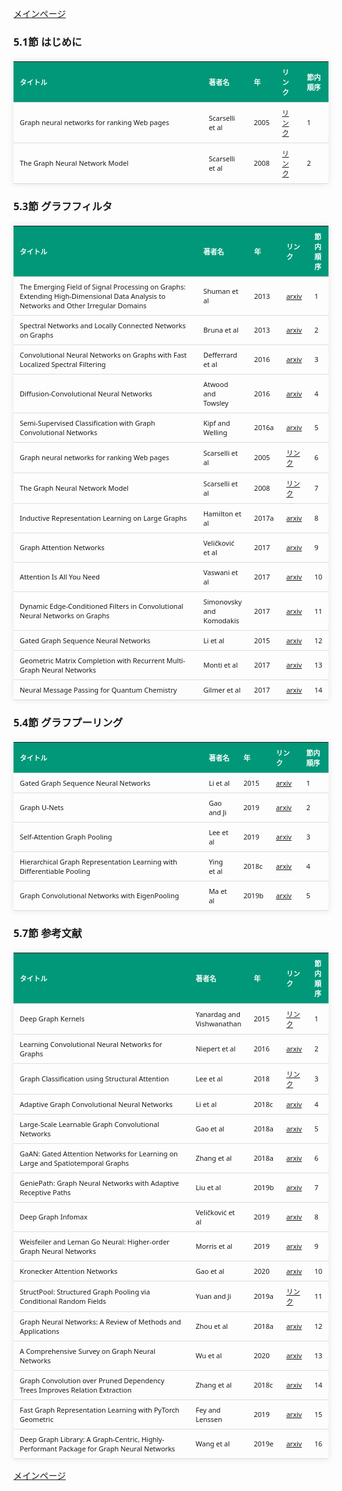 
<html lang="ja">
<head>
<meta charset="UTF-8">
<title>参考文献リスト</title>
<link rel="stylesheet" type="text/css" href="https://cdn.datatables.net/1.10.24/css/jquery.dataTables.css">
<script type="text/javascript" src="https://code.jquery.com/jquery-3.5.1.js"></script>
<script type="text/javascript" src="https://cdn.datatables.net/1.10.24/js/jquery.dataTables.js"></script>
<style>
    body {
        font-family: 'Verdana', 'Segoe UI', Tahoma, Geneva, Verdana, sans-serif;
    }
    h2 {
        color: #333;
    }
    table {
        width: 100%;
        max-width: 100%;
        border-collapse: collapse;
        margin-top: 20px;
        box-shadow: 0 0 10px rgba(0, 0, 0, 0.1);
    }
    th, td {
        padding: 8px 10px;
        text-align: left;
        border-bottom: 1px solid #ddd;
        font-size: 11px;
    }
    th {
        background-color: #009879;
        color: #ffffff;
    }
    tr:hover {
        background-color: #f5f5f5;
    }
    /* 1番目の列の幅を60%に設定 */
    table.display td:nth-child(1),
    table.display th:nth-child(1) {
        width: 60%;
    }

    /* 2番目の列の幅を25%に設定 */
    table.display td:nth-child(2),
    table.display th:nth-child(2) {
        width: 25%;
    }
</style>
</head>
<body>

<a href="../">メインページ</a>

<h3>5.1節 はじめに</h3>
<table class="dataframe display">
  <thead>
    <tr style="text-align: right;">
      <th>タイトル</th>
      <th>著者名</th>
      <th>年</th>
      <th>リンク</th>
      <th>節内順序</th>
    </tr>
  </thead>
  <tbody>
    <tr>
      <td>Graph neural networks for ranking Web pages</td>
      <td>Scarselli et al</td>
      <td>2005</td>
      <td><a href="https://www.semanticscholar.org/paper/Graph-neural-networks-for-ranking-Web-pages-Scarselli-Yong/769bfd4a4b45979cf83bb56c054ebcaaaf8b35d7" target="_blank">リンク</a></td>
      <td>1</td>
    </tr>
    <tr>
      <td>The Graph Neural Network Model</td>
      <td>Scarselli et al</td>
      <td>2008</td>
      <td><a href="https://ro.uow.edu.au/cgi/viewcontent.cgi?article=10501&context=infopapers" target="_blank">リンク</a></td>
      <td>2</td>
    </tr>
  </tbody>
</table>
<h3>5.3節 グラフフィルタ</h3>
<table class="dataframe display">
  <thead>
    <tr style="text-align: right;">
      <th>タイトル</th>
      <th>著者名</th>
      <th>年</th>
      <th>リンク</th>
      <th>節内順序</th>
    </tr>
  </thead>
  <tbody>
    <tr>
      <td>The Emerging Field of Signal Processing on Graphs: Extending High-Dimensional Data Analysis to Networks and Other Irregular Domains</td>
      <td>Shuman et al</td>
      <td>2013</td>
      <td><a href="https://arxiv.org/abs/1211.0053" target="_blank">arxiv</a></td>
      <td>1</td>
    </tr>
    <tr>
      <td>Spectral Networks and Locally Connected Networks on Graphs</td>
      <td>Bruna et al</td>
      <td>2013</td>
      <td><a href="https://arxiv.org/abs/1312.6203" target="_blank">arxiv</a></td>
      <td>2</td>
    </tr>
    <tr>
      <td>Convolutional Neural Networks on Graphs with Fast Localized Spectral Filtering</td>
      <td>Defferrard et al</td>
      <td>2016</td>
      <td><a href="https://arxiv.org/abs/1606.09375" target="_blank">arxiv</a></td>
      <td>3</td>
    </tr>
    <tr>
      <td>Diffusion-Convolutional Neural Networks</td>
      <td>Atwood and Towsley</td>
      <td>2016</td>
      <td><a href="https://arxiv.org/abs/1511.02136" target="_blank">arxiv</a></td>
      <td>4</td>
    </tr>
    <tr>
      <td>Semi-Supervised Classification with Graph Convolutional Networks</td>
      <td>Kipf and Welling</td>
      <td>2016a</td>
      <td><a href="https://arxiv.org/abs/1609.02907" target="_blank">arxiv</a></td>
      <td>5</td>
    </tr>
    <tr>
      <td>Graph neural networks for ranking Web pages</td>
      <td>Scarselli et al</td>
      <td>2005</td>
      <td><a href="https://www.semanticscholar.org/paper/Graph-neural-networks-for-ranking-Web-pages-Scarselli-Yong/769bfd4a4b45979cf83bb56c054ebcaaaf8b35d7" target="_blank">リンク</a></td>
      <td>6</td>
    </tr>
    <tr>
      <td>The Graph Neural Network Model</td>
      <td>Scarselli et al</td>
      <td>2008</td>
      <td><a href="https://ro.uow.edu.au/cgi/viewcontent.cgi?article=10501&context=infopapers" target="_blank">リンク</a></td>
      <td>7</td>
    </tr>
    <tr>
      <td>Inductive Representation Learning on Large Graphs</td>
      <td>Hamilton et al</td>
      <td>2017a</td>
      <td><a href="https://arxiv.org/abs/1706.02216" target="_blank">arxiv</a></td>
      <td>8</td>
    </tr>
    <tr>
      <td>Graph Attention Networks</td>
      <td>Veličković et al</td>
      <td>2017</td>
      <td><a href="https://arxiv.org/abs/1710.10903" target="_blank">arxiv</a></td>
      <td>9</td>
    </tr>
    <tr>
      <td>Attention Is All You Need</td>
      <td>Vaswani et al</td>
      <td>2017</td>
      <td><a href="https://arxiv.org/abs/1706.03762" target="_blank">arxiv</a></td>
      <td>10</td>
    </tr>
    <tr>
      <td>Dynamic Edge-Conditioned Filters in Convolutional Neural Networks on Graphs</td>
      <td>Simonovsky and Komodakis</td>
      <td>2017</td>
      <td><a href="https://arxiv.org/abs/1704.02901" target="_blank">arxiv</a></td>
      <td>11</td>
    </tr>
    <tr>
      <td>Gated Graph Sequence Neural Networks</td>
      <td>Li et al</td>
      <td>2015</td>
      <td><a href="https://arxiv.org/abs/1511.05493" target="_blank">arxiv</a></td>
      <td>12</td>
    </tr>
    <tr>
      <td>Geometric Matrix Completion with Recurrent Multi-Graph Neural Networks</td>
      <td>Monti et al</td>
      <td>2017</td>
      <td><a href="https://arxiv.org/abs/1704.06803" target="_blank">arxiv</a></td>
      <td>13</td>
    </tr>
    <tr>
      <td>Neural Message Passing for Quantum Chemistry</td>
      <td>Gilmer et al</td>
      <td>2017</td>
      <td><a href="https://arxiv.org/abs/1704.01212" target="_blank">arxiv</a></td>
      <td>14</td>
    </tr>
  </tbody>
</table>
<h3>5.4節 グラフプーリング</h3>
<table class="dataframe display">
  <thead>
    <tr style="text-align: right;">
      <th>タイトル</th>
      <th>著者名</th>
      <th>年</th>
      <th>リンク</th>
      <th>節内順序</th>
    </tr>
  </thead>
  <tbody>
    <tr>
      <td>Gated Graph Sequence Neural Networks</td>
      <td>Li et al</td>
      <td>2015</td>
      <td><a href="https://arxiv.org/abs/1511.05493" target="_blank">arxiv</a></td>
      <td>1</td>
    </tr>
    <tr>
      <td>Graph U-Nets</td>
      <td>Gao and Ji</td>
      <td>2019</td>
      <td><a href="https://arxiv.org/abs/1905.05178" target="_blank">arxiv</a></td>
      <td>2</td>
    </tr>
    <tr>
      <td>Self-Attention Graph Pooling</td>
      <td>Lee et al</td>
      <td>2019</td>
      <td><a href="https://arxiv.org/abs/1904.08082" target="_blank">arxiv</a></td>
      <td>3</td>
    </tr>
    <tr>
      <td>Hierarchical Graph Representation Learning with Differentiable Pooling</td>
      <td>Ying et al</td>
      <td>2018c</td>
      <td><a href="https://arxiv.org/abs/1806.08804" target="_blank">arxiv</a></td>
      <td>4</td>
    </tr>
    <tr>
      <td>Graph Convolutional Networks with EigenPooling</td>
      <td>Ma et al</td>
      <td>2019b</td>
      <td><a href="https://arxiv.org/abs/1904.13107" target="_blank">arxiv</a></td>
      <td>5</td>
    </tr>
  </tbody>
</table>
<h3>5.7節 参考文献</h3>
<table class="dataframe display">
  <thead>
    <tr style="text-align: right;">
      <th>タイトル</th>
      <th>著者名</th>
      <th>年</th>
      <th>リンク</th>
      <th>節内順序</th>
    </tr>
  </thead>
  <tbody>
    <tr>
      <td>Deep Graph Kernels</td>
      <td>Yanardag and Vishwanathan</td>
      <td>2015</td>
      <td><a href="https://web.archive.org/web/20151120124955id_/http://web.ics.purdue.edu/~ypinar/kdd/" target="_blank">リンク</a></td>
      <td>1</td>
    </tr>
    <tr>
      <td>Learning Convolutional Neural Networks for Graphs</td>
      <td>Niepert et al</td>
      <td>2016</td>
      <td><a href="https://arxiv.org/abs/1605.05273" target="_blank">arxiv</a></td>
      <td>2</td>
    </tr>
    <tr>
      <td>Graph Classification using Structural Attention</td>
      <td>Lee et al</td>
      <td>2018</td>
      <td><a href="https://dl.acm.org/doi/10.1145/3219819.3219980" target="_blank">リンク</a></td>
      <td>3</td>
    </tr>
    <tr>
      <td>Adaptive Graph Convolutional Neural Networks</td>
      <td>Li et al</td>
      <td>2018c</td>
      <td><a href="https://arxiv.org/abs/1801.03226" target="_blank">arxiv</a></td>
      <td>4</td>
    </tr>
    <tr>
      <td>Large-Scale Learnable Graph Convolutional Networks</td>
      <td>Gao et al</td>
      <td>2018a</td>
      <td><a href="https://arxiv.org/abs/1808.03965" target="_blank">arxiv</a></td>
      <td>5</td>
    </tr>
    <tr>
      <td>GaAN: Gated Attention Networks for Learning on Large and Spatiotemporal Graphs</td>
      <td>Zhang et al</td>
      <td>2018a</td>
      <td><a href="https://arxiv.org/abs/1803.07294" target="_blank">arxiv</a></td>
      <td>6</td>
    </tr>
    <tr>
      <td>GeniePath: Graph Neural Networks with Adaptive Receptive Paths</td>
      <td>Liu et al</td>
      <td>2019b</td>
      <td><a href="https://arxiv.org/abs/1802.00910" target="_blank">arxiv</a></td>
      <td>7</td>
    </tr>
    <tr>
      <td>Deep Graph Infomax</td>
      <td>Veličković et al</td>
      <td>2019</td>
      <td><a href="https://arxiv.org/abs/1809.10341" target="_blank">arxiv</a></td>
      <td>8</td>
    </tr>
    <tr>
      <td>Weisfeiler and Leman Go Neural: Higher-order Graph Neural Networks</td>
      <td>Morris et al</td>
      <td>2019</td>
      <td><a href="https://arxiv.org/abs/1810.02244" target="_blank">arxiv</a></td>
      <td>9</td>
    </tr>
    <tr>
      <td>Kronecker Attention Networks</td>
      <td>Gao et al</td>
      <td>2020</td>
      <td><a href="https://arxiv.org/abs/2007.08442" target="_blank">arxiv</a></td>
      <td>10</td>
    </tr>
    <tr>
      <td>StructPool: Structured Graph Pooling via Conditional Random Fields</td>
      <td>Yuan and Ji</td>
      <td>2019a</td>
      <td><a href="https://openreview.net/forum?id=BJxg_hVtwH" target="_blank">リンク</a></td>
      <td>11</td>
    </tr>
    <tr>
      <td>Graph Neural Networks: A Review of Methods and Applications</td>
      <td>Zhou et al</td>
      <td>2018a</td>
      <td><a href="https://arxiv.org/abs/1812.08434" target="_blank">arxiv</a></td>
      <td>12</td>
    </tr>
    <tr>
      <td>A Comprehensive Survey on Graph Neural Networks</td>
      <td>Wu et al</td>
      <td>2020</td>
      <td><a href="https://arxiv.org/abs/1901.00596" target="_blank">arxiv</a></td>
      <td>13</td>
    </tr>
    <tr>
      <td>Graph Convolution over Pruned Dependency Trees Improves Relation Extraction</td>
      <td>Zhang et al</td>
      <td>2018c</td>
      <td><a href="https://arxiv.org/abs/1809.10185" target="_blank">arxiv</a></td>
      <td>14</td>
    </tr>
    <tr>
      <td>Fast Graph Representation Learning with PyTorch Geometric</td>
      <td>Fey and Lenssen</td>
      <td>2019</td>
      <td><a href="https://arxiv.org/abs/1903.02428" target="_blank">arxiv</a></td>
      <td>15</td>
    </tr>
    <tr>
      <td>Deep Graph Library: A Graph-Centric, Highly-Performant Package for Graph Neural Networks</td>
      <td>Wang et al</td>
      <td>2019e</td>
      <td><a href="https://arxiv.org/abs/1909.01315" target="_blank">arxiv</a></td>
      <td>16</td>
    </tr>
  </tbody>
</table>

<script>
$(document).ready(function() {
    $('.display').DataTable({
     "lengthChange": false,  // Show 10 entriesの選択機能を非表示にする
     "pageLength": 25,  // ページごとに表示する行数を20行に設定
     "info": false,  // "Showing 1 to X of Y entries" の情報テキストを非表示にする
     "order": [],
     "searching": false
    });
});
</script>

<a href="../">メインページ</a>

</body>
</html>